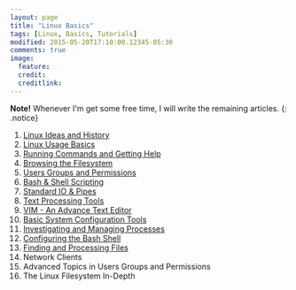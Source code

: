 ```yaml
---
layout: page
title: "Linux Basics"
tags: [Linux, Basics, Tutorials]
modified: 2015-05-20T17:10:00.12345-05:30
comments: true
image:
  feature:
  credit:
  creditlink:
---
```



**Note!** Whenever I'm get some free time, I will write the remaining articles.
{: .notice}

1. <a href="/linux/basics/linux-ideas-and-history/"> Linux Ideas and History </a>
2. <a href="/linux/basics/linux-usage-basics/"> Linux Usage Basics </a>
3. <a href="/linux/basics/running-commands-and-getting-help"> Running Commands and Getting Help</a>
4. <a href="/linux/basics/browsing-the-filesystem/"> Browsing the Filesystem </a>
5. <a href="/linux/basics/users-groups-and-permissions/"> Users Groups and Permissions </a>
6. <a href="/linux/basics/bash-and-shell-scripting/"> Bash & Shell Scripting </a>
7. <a href="/linux/basics/standard-io-and-pipes/"> Standard IO & Pipes </a>
8. <a href="/linux/basics/text-processing-tools"> Text Processing Tools </a>
9. <a href="/linux/basics/vim-an-advance-text-editor/"> VIM - An Advance Text Editor </a>
10. <a href="/linux/basics/basic-system-configuration-tools/"> Basic System Configuration Tools </a>
11. <a href="/linux/basics/investigating-and-managing-processes/"> Investigating and Managing Processes </a>
12. <a href="/linux/basics/configuring-the-bash-shell/"> Configuring the Bash Shell </a>
13. <a href="/linux/basics/finding-and-processing-files/"> Finding and Processing Files </a>
14. Network Clients
15. Advanced Topics in Users Groups and Permissions
16. The Linux Filesystem In-Depth
